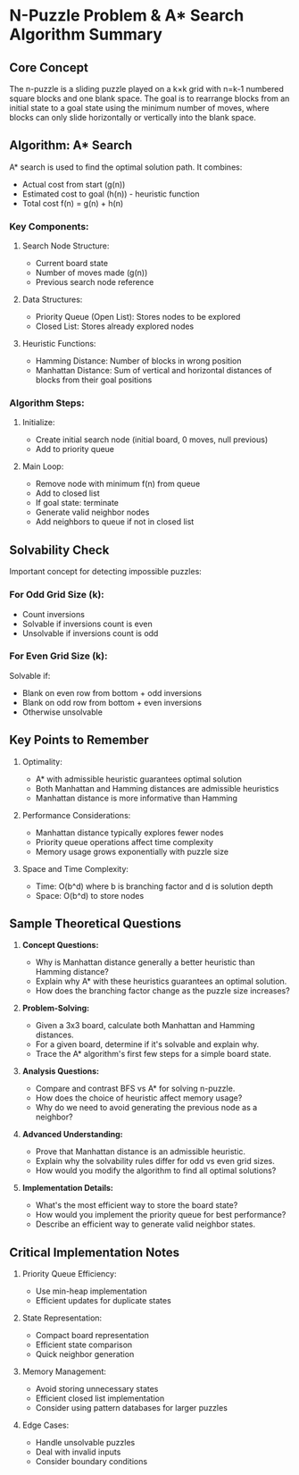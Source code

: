 # N-Puzzle Problem & A* Search Algorithm Summary

## Core Concept
The n-puzzle is a sliding puzzle played on a k×k grid with n=k-1 numbered square blocks and one blank space. The goal is to rearrange blocks from an initial state to a goal state using the minimum number of moves, where blocks can only slide horizontally or vertically into the blank space.

## Algorithm: A* Search
A* search is used to find the optimal solution path. It combines:
- Actual cost from start (g(n))
- Estimated cost to goal (h(n)) - heuristic function
- Total cost f(n) = g(n) + h(n)

### Key Components:
1. Search Node Structure:
   - Current board state
   - Number of moves made (g(n))
   - Previous search node reference
   
2. Data Structures:
   - Priority Queue (Open List): Stores nodes to be explored
   - Closed List: Stores already explored nodes

3. Heuristic Functions:
   - Hamming Distance: Number of blocks in wrong position
   - Manhattan Distance: Sum of vertical and horizontal distances of blocks from their goal positions

### Algorithm Steps:
1. Initialize:
   - Create initial search node (initial board, 0 moves, null previous)
   - Add to priority queue

2. Main Loop:
   - Remove node with minimum f(n) from queue
   - Add to closed list
   - If goal state: terminate
   - Generate valid neighbor nodes
   - Add neighbors to queue if not in closed list

## Solvability Check
Important concept for detecting impossible puzzles:

### For Odd Grid Size (k):
- Count inversions
- Solvable if inversions count is even
- Unsolvable if inversions count is odd

### For Even Grid Size (k):
Solvable if:
- Blank on even row from bottom + odd inversions
- Blank on odd row from bottom + even inversions
- Otherwise unsolvable

## Key Points to Remember
1. Optimality:
   - A* with admissible heuristic guarantees optimal solution
   - Both Manhattan and Hamming distances are admissible heuristics
   - Manhattan distance is more informative than Hamming

2. Performance Considerations:
   - Manhattan distance typically explores fewer nodes
   - Priority queue operations affect time complexity
   - Memory usage grows exponentially with puzzle size

3. Space and Time Complexity:
   - Time: O(b^d) where b is branching factor and d is solution depth
   - Space: O(b^d) to store nodes

## Sample Theoretical Questions

1. **Concept Questions:**
   - Why is Manhattan distance generally a better heuristic than Hamming distance?
   - Explain why A* with these heuristics guarantees an optimal solution.
   - How does the branching factor change as the puzzle size increases?

2. **Problem-Solving:**
   - Given a 3x3 board, calculate both Manhattan and Hamming distances.
   - For a given board, determine if it's solvable and explain why.
   - Trace the A* algorithm's first few steps for a simple board state.

3. **Analysis Questions:**
   - Compare and contrast BFS vs A* for solving n-puzzle.
   - How does the choice of heuristic affect memory usage?
   - Why do we need to avoid generating the previous node as a neighbor?

4. **Advanced Understanding:**
   - Prove that Manhattan distance is an admissible heuristic.
   - Explain why the solvability rules differ for odd vs even grid sizes.
   - How would you modify the algorithm to find all optimal solutions?

5. **Implementation Details:**
   - What's the most efficient way to store the board state?
   - How would you implement the priority queue for best performance?
   - Describe an efficient way to generate valid neighbor states.

## Critical Implementation Notes
1. Priority Queue Efficiency:
   - Use min-heap implementation
   - Efficient updates for duplicate states

2. State Representation:
   - Compact board representation
   - Efficient state comparison
   - Quick neighbor generation

3. Memory Management:
   - Avoid storing unnecessary states
   - Efficient closed list implementation
   - Consider using pattern databases for larger puzzles

4. Edge Cases:
   - Handle unsolvable puzzles
   - Deal with invalid inputs
   - Consider boundary conditions
